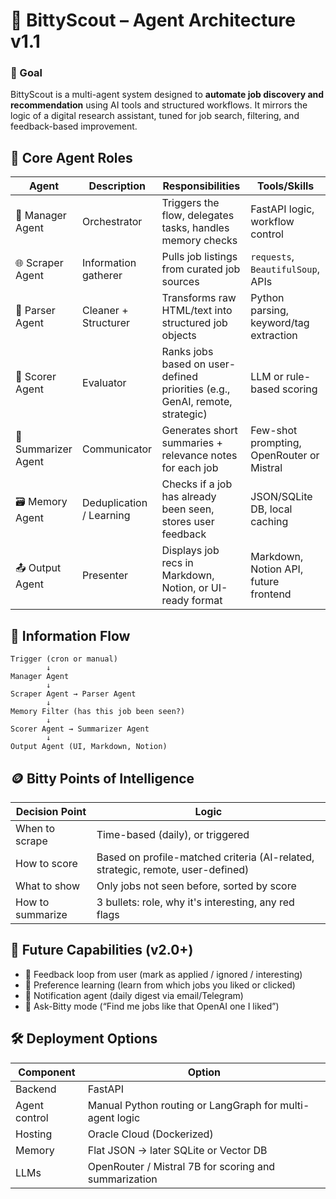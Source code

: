 # 🧠 BittyScout – Agent Architecture v1.1

### 🏁 Goal
BittyScout is a multi-agent system designed to **automate job discovery and recommendation** using AI tools and structured workflows. It mirrors the logic of a digital research assistant, tuned for job search, filtering, and feedback-based improvement.

## 🔧 Core Agent Roles

| Agent | Description | Responsibilities | Tools/Skills |
|-------|-------------|------------------|--------------|
| 🎩 Manager Agent | Orchestrator | Triggers the flow, delegates tasks, handles memory checks | FastAPI logic, workflow control |
| 🌐 Scraper Agent | Information gatherer | Pulls job listings from curated job sources | `requests`, `BeautifulSoup`, APIs |
| 🧹 Parser Agent | Cleaner + Structurer | Transforms raw HTML/text into structured job objects | Python parsing, keyword/tag extraction |
| 🧠 Scorer Agent | Evaluator | Ranks jobs based on user-defined priorities (e.g., GenAI, remote, strategic) | LLM or rule-based scoring |
| 📌 Summarizer Agent | Communicator | Generates short summaries + relevance notes for each job | Few-shot prompting, OpenRouter or Mistral |
| 🗃️ Memory Agent | Deduplication / Learning | Checks if a job has already been seen, stores user feedback | JSON/SQLite DB, local caching |
| 📤 Output Agent | Presenter | Displays job recs in Markdown, Notion, or UI-ready format | Markdown, Notion API, future frontend |

## 🧭 Information Flow

```
Trigger (cron or manual)
        ↓
Manager Agent
        ↓
Scraper Agent → Parser Agent
        ↓
Memory Filter (has this job been seen?)
        ↓
Scorer Agent → Summarizer Agent
        ↓
Output Agent (UI, Markdown, Notion)
```

## 🪙 Bitty Points of Intelligence

| Decision Point | Logic |
|----------------|-------|
| When to scrape | Time-based (daily), or triggered |
| How to score | Based on profile-matched criteria (AI-related, strategic, remote, user-defined) |
| What to show | Only jobs not seen before, sorted by score |
| How to summarize | 3 bullets: role, why it's interesting, any red flags |

## 🔁 Future Capabilities (v2.0+)

- 🔄 Feedback loop from user (mark as applied / ignored / interesting)
- 🧠 Preference learning (learn from which jobs you liked or clicked)
- 📨 Notification agent (daily digest via email/Telegram)
- 💬 Ask-Bitty mode (“Find me jobs like that OpenAI one I liked”)

## 🛠️ Deployment Options

| Component | Option |
|----------|--------|
| Backend | FastAPI |
| Agent control | Manual Python routing or LangGraph for multi-agent logic |
| Hosting | Oracle Cloud (Dockerized) |
| Memory | Flat JSON → later SQLite or Vector DB |
| LLMs | OpenRouter / Mistral 7B for scoring and summarization |